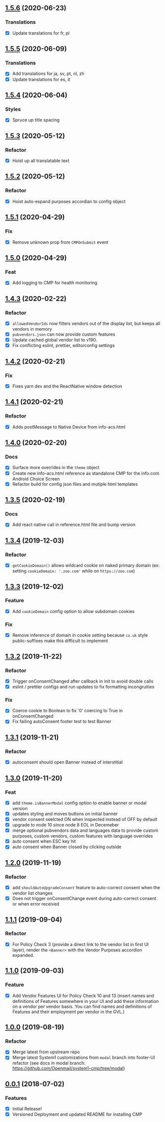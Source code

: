 ## [1.5.6](https://github.com/openmail/system1-cmp/compare/v1.5.5...v1.5.6) (2020-06-23)

### Translations

- [x] Update translations for fr, pl

## [1.5.5](https://github.com/openmail/system1-cmp/compare/v1.5.4...v1.5.5) (2020-06-09)

### Translations

- [x] Add translations for ja, sv, pt, nl, zh
- [x] Update translations for es, it

## [1.5.4](https://github.com/openmail/system1-cmp/compare/v1.5.3...v1.5.4) (2020-06-04)

### Styles

- [x] Spruce up title spacing

## [1.5.3](https://github.com/openmail/system1-cmp/compare/v1.5.2...v1.5.3) (2020-05-12)

### Refactor

- [x] Hoist up all translatable text

## [1.5.2](https://github.com/openmail/system1-cmp/compare/v1.5.1...v1.5.2) (2020-05-12)

### Refactor

- [x] Hoist auto-expand purposes accordian to config object

## [1.5.1](https://github.com/openmail/system1-cmp/compare/v1.5.0...v1.5.1) (2020-04-29)

### Fix

- [x] Remove unknown prop from `CMPOnSubmit` event

## [1.5.0](https://github.com/openmail/system1-cmp/compare/v1.4.3...v1.5.0) (2020-04-29)

### Feat

- [x] Add logging to CMP for health monitoring

## [1.4.3](https://github.com/openmail/system1-cmp/compare/v1.4.2...v1.4.3) (2020-02-22)

### Refactor

- [x] `allowedVendorIds` now filters vendors out of the display list, but keeps all vendors in memory
- [x] `pubvendors.json` can now provide custom features
- [x] Update cached global vendor list to v190.
- [x] Fix conflicting eslint, prettier, editorconfig settings

<a name="1.4.2"></a>

## [1.4.2](https://github.com/openmail/system1-cmp/compare/v1.4.1...v1.4.2) (2020-02-21)

### Fix

- [x] Fixes yarn dev and the ReactNative window detection

<a name="1.4.1"></a>

## [1.4.1](https://github.com/openmail/system1-cmp/compare/v1.4.0...v1.4.1) (2020-02-21)

### Refactor

- [x] Adds postMessage to Native Device from info-acs.html

<a name="1.4.0"></a>

## [1.4.0](https://github.com/openmail/system1-cmp/compare/v1.3.5...v1.4.0) (2020-02-20)

### Docs

- [x] Surface more overrides in the `theme` object
- [x] Create new info-acs.html reference as standalone CMP for the info.com Android Choice Screen
- [x] Refactor build for config json files and mutiple html templates

<a name="1.3.5"></a>

## [1.3.5](https://github.com/openmail/system1-cmp/compare/v1.3.4...v1.3.5) (2020-02-19)

### Docs

- [x] Add react native call in reference.html file and bump version

<a name="1.3.4"></a>

## [1.3.4](https://github.com/openmail/system1-cmp/compare/v1.3.3...v1.3.4) (2019-12-03)

### Refactor

- [x] `getCookieDomain()` allows wildcard cookie on naked primary domain (ex: setting `cookieDomain: '.zoo.com'` while on `https://zoo.com`)

<a name="1.3.3"></a>

## [1.3.3](https://github.com/openmail/system1-cmp/compare/v1.3.2...v1.3.3) (2019-12-02)

### Feature

- [x] Add `cookieDomain` config option to allow subdomain cookies

### Fix

- [x] Remove inference of domain in cookie setting because `co.uk` style public-suffixes make this difficult to implement

<a name="1.3.2"></a>

## [1.3.2](https://github.com/openmail/system1-cmp/compare/v1.3.1...v1.3.2) (2019-11-22)

### Refactor

- [x] Trigger onConsentChanged after callback in init to avoid double calls
- [x] eslint / prettier configs and run updates to fix formatting incongruities

### Fix

- [x] Coerce cookie to Boolean to fix '0' coercing to True in onConsentChanged
- [x] Fix failing autoConsent footer test to test Banner

<a name="1.3.1"></a>

## [1.3.1](https://github.com/openmail/system1-cmp/compare/v1.3.0...v1.3.1) (2019-11-21)

### Refactor

- [x] autoconsent should open Banner instead of interstitial

<a name="1.3.0"></a>

## [1.3.0](https://github.com/openmail/system1-cmp/compare/v1.2.0...v1.3.0) (2019-11-20)

### Feat

- [x] add `theme.isBannerModal` config option to enable banner or modal version
- [x] updates styling and moves buttons on initial banner
- [x] vendor consent seelcted ON when inspected instead of OFF by default
- [x] upgrade to node 10 since node 8 EOL in Decemeber
- [x] merge optional pubvendors data and languages data to provide custom purposes, custom vendors, custom features with language overrides
- [x] auto consent when ESC key hit
- [x] auto consent when Banner closed by clicking outside

<a name="1.2.0"></a>

## [1.2.0](https://github.com/openmail/system1-cmp/compare/v1.1.1...v1.2.0) (2019-11-19)

### Refactor

- [x] add `shouldAutoUpgradeConsent` feature to auto-correct consent when the vendor list changes
- [x] Does not trigger onConsentChange event during auto-correct consent or when error received

<a name="1.1.1"></a>

## [1.1.1](https://github.com/openmail/system1-cmp/compare/v1.1.0...v1.1.1) (2019-09-04)

### Refactor

- [x] For Policy Check 3 (provide a direct link to the vendor list in first UI layer), render the `<Banner>` with the Vendor Purposes accordion expanded.

<a name="1.1.0"></a>

## [1.1.0](https://github.com/openmail/system1-cmp/compare/v1.0.0...v1.1.0) (2019-09-03)

### Feature

- [x] Add Vendor Features UI for Policy Check 10 and 13 (insert names and definitions of Features somewhere in your UI and add these information on a vendor per vendor basis. You can find names and definitions of Features and their employment per vendor in the GVL.)

<a name="1.0.0"></a>

## [1.0.0](https://github.com/openmail/system1-cmp/compare/v0.0.1...v1.0.0) (2019-08-19)

### Refactor

- [x] Merge latest from upstream repo
- [x] Merge latest System1 customizations from `modal` branch into footer-UI refactor (see docs in modal branch: https://github.com/Openmail/system1-cmp/tree/modal)

<a name="0.0.1"></a>

## [0.0.1](https://github.com/openmail/system1-cmp/compare/v0.0.0...v0.0.1) (2018-07-02)

### Features

- [x] Initial Release!
- [x] Versioned Deployment and updated README for installing CMP
